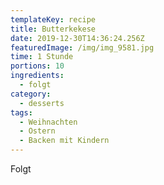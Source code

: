 ```yaml
---
templateKey: recipe
title: Butterkekese
date: 2019-12-30T14:36:24.256Z
featuredImage: /img/img_9581.jpg
time: 1 Stunde
portions: 10
ingredients:
  - folgt
category:
  - desserts
tags:
  - Weihnachten
  - Ostern
  - Backen mit Kindern
---
```

Folgt
